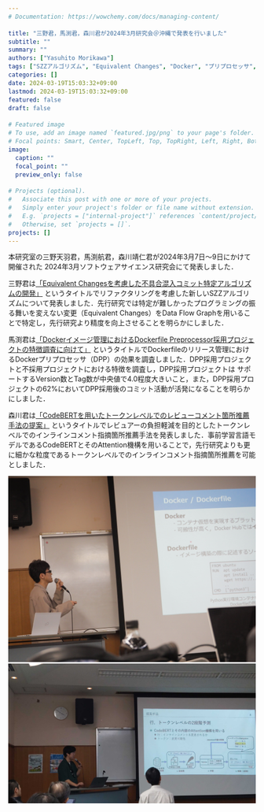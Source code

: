 ```yaml
---
# Documentation: https://wowchemy.com/docs/managing-content/

title: "三野君，馬渕君，森川君が2024年3月研究会＠沖縄で発表を行いました"
subtitle: ""
summary: ""
authors: ["Yasuhito Morikawa"]
tags: ["SZZアルゴリズム", "Equivalent Changes", "Docker", "プリプロセッサ", "コードレビュー", "大規模言語モデル"]
categories: []
date: 2024-03-19T15:03:32+09:00
lastmod: 2024-03-19T15:03:32+09:00
featured: false
draft: false

# Featured image
# To use, add an image named `featured.jpg/png` to your page's folder.
# Focal points: Smart, Center, TopLeft, Top, TopRight, Left, Right, BottomLeft, Bottom, BottomRight.
image:
  caption: ""
  focal_point: ""
  preview_only: false

# Projects (optional).
#   Associate this post with one or more of your projects.
#   Simply enter your project's folder or file name without extension.
#   E.g. `projects = ["internal-project"]` references `content/project/deep-learning/index.md`.
#   Otherwise, set `projects = []`.
projects: []
---
```

本研究室の三野天羽君，馬渕航君，森川靖仁君が2024年3月7日〜9日にかけて開催された
2024年3月ソフトウェアサイエンス研究会にて発表しました．

三野君は[「Equivalent Changesを考慮した不具合混入コミット特定アルゴリズムの開発」](https://ken.ieice.org/ken/paper/20240308ocC6/)
というタイトルでリファクタリングを考慮した新しいSZZアルゴリズムについて発表しました．先行研究では特定が難しかったプログラミングの振る舞いを変えない変更（Equivalent Changes）をData Flow Graphを用いることで特定し，先行研究より精度を向上させることを明らかにしました．

馬渕君は[「Dockerイメージ管理におけるDockerfile Preprocessor採用プロジェクトの特徴調査に向けて」](https://ken.ieice.org/ken/paper/202403086cCR/)
というタイトルでDockerfileのリリース管理におけるDockerプリプロセッサ（DPP）の効果を調査しました．DPP採用プロジェクトと不採用プロジェクトにおける特徴を調査し，DPP採用プロジェクトは
サポートするVersion数とTag数が中央値で4.0程度大きいこと，また，DPP採用プロジェクトの62%においてDPP採用後のコミット活動が活発になることを明らかにしました．

森川君は[「CodeBERTを用いたトークンレベルでのレビューコメント箇所推薦手法の提案」](https://ken.ieice.org/ken/paper/20240307HcCJ/)
というタイトルでレビュアーの負担軽減を目的としたトークンレベルでのインラインコメント指摘箇所推薦手法を発表しました．事前学習言語モデルであるCodeBERTとそのAttention機構を用いることで，先行研究よりも更に細かな粒度であるトークンレベルでのインラインコメント指摘箇所推薦を可能としました．

![](mabuchi.jpg)
![](morikawa.jpg)

